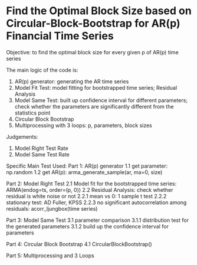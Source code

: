 # Find the Optimal Block Size based on Circular-Block-Bootstrap for AR(p) Financial Time Series 

Objective:
  to find the optimal block size for every given p of AR(p) time series 

The main logic of the code is:
  1. AR(p) generator: generating the AR time series
  2. Model Fit Test: model fitting for bootstrapped time series; Residual Analysis 
  3. Model Same Test: built up confidence interval for different parameters; check whether the parameters are significantly different from the statistics point
  4. Circular Block Bootstrap 
  5. Multiprocessing with 3 loops: p, parameters, block sizes

Judgements:
  1. Model Right Test Rate
  2. Model Same Test Rate

Specific Main Test Used:
Part 1: AR(p) generator
1.1 get parameter: np.random
1.2 get AR(p): arma_generate_sample(ar, ma=0, size)

Part 2: Model Right Test
2.1 Model fit for the bootstrapped time series: ARMA(endog=ts, order=(p, 0))
2.2 Residual Analysis: check whether residual is white noise or not
        2.2.1 mean vs 0: 1 sample t test
        2.2.2 stationary test: AD Fuller, KPSS
        2.2.3 no significant autocorrelation among residuals: acorr_ljungbox(time series)
  
  Part 3: Model Same Test
    3.1 parameter comparison
        3.1.1 distribution test for the generated parameters
        3.1.2 build up the confidence interval for parameters
  
  Part 4: Circular Block Bootstrap 
    4.1 CircularBlockBootstrap()
  
  Part 5: Multiprocessing and 3 Loops
  
